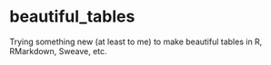 # beautiful_tables
Trying something new (at least to me) to make beautiful tables in R, RMarkdown, Sweave, etc.
